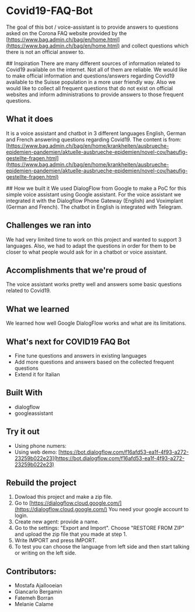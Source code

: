 # Covid19-FAQ-Bot

The goal of this bot / voice-assistant is to provide answers to questions asked on the Corona FAQ website provided by the [https://www.bag.admin.ch/bag/en/home.html](https://www.bag.admin.ch/bag/en/home.html) and collect questions which there is not an official answer to.

## Inspiration
There are many different sources of information related to Covid19 available on the internet. Not all of them are reliable. We would like to make official information and questions/answers regarding Covid19 available to the Suisse population in a more user friendly way. Also we would like to collect all frequent questions that do not exist on official websites and inform administrations to provide answers to those frequent questions.

## What it does
It is a voice assistant and chatbot in 3 different languages English, German and French answering questions regarding Covid19. The content is from: [https://www.bag.admin.ch/bag/en/home/krankheiten/ausbrueche-epidemien-pandemien/aktuelle-ausbrueche-epidemien/novel-cov/haeufig-gestellte-fragen.html](https://www.bag.admin.ch/bag/en/home/krankheiten/ausbrueche-epidemien-pandemien/aktuelle-ausbrueche-epidemien/novel-cov/haeufig-gestellte-fragen.html)

## How we built it
We used DialogFlow from Google to make a PoC for this simple voice assistant using Google assistant. For the voice assistant we integrated it with the Dialogflow Phone Gateway (English) and Voximplant (German and French). The chatbot in English is integrated with Telegram.

## Challenges we ran into
We had very limited time to work on this project and wanted to support 3 languages. Also, we had to adapt the questions in order for them to be closer to what people would ask for in a chatbot or voice assistant.

## Accomplishments that we're proud of
The voice assistant works pretty well and answers some basic questions related to Covid19.

## What we learned
We learned how well Google DialogFlow works and what are its limitations.

## What's next for COVID19 FAQ Bot
- Fine tune questions and answers in existing languages
- Add more questions and answers based on the collected frequent questions
- Extend it for Italian

## Built With
- dialogflow
- googleassistant

## Try it out
- Using phone numers:
- Using web demo: [https://bot.dialogflow.com/f16afd53-ea1f-4f93-a272-23259b022e23](https://bot.dialogflow.com/f16afd53-ea1f-4f93-a272-23259b022e23)

## Rebuild the project
1. Dowload this project and make a zip file.
2. Go to [https://dialogflow.cloud.google.com/](https://dialogflow.cloud.google.com/) You need your google account to login.
3. Create new agent: provide a name.
4. Go to the settings: "Export and Import". Choose "RESTORE FROM ZIP" and upload the zip file that you made at step 1.
5. Write IMPORT and press IMPORT.
6. To test you can choose the language from left side and then start talking or writing on the left side.

## Contributors:
- Mostafa Ajallooeian
- Giancarlo Bergamin
- Fatemeh Borran
- Melanie Calame
